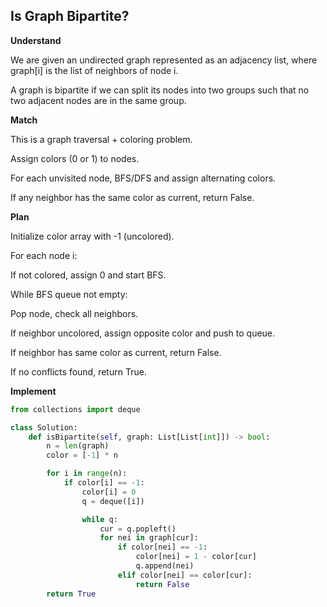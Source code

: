 ## Is Graph Bipartite?
**Understand**

We are given an undirected graph represented as an adjacency list, where graph[i] is the list of neighbors of node i.

A graph is bipartite if we can split its nodes into two groups such that no two adjacent nodes are in the same group.

**Match**

This is a graph traversal + coloring problem.

Assign colors (0 or 1) to nodes.

For each unvisited node, BFS/DFS and assign alternating colors.

If any neighbor has the same color as current, return False.

**Plan**

Initialize color array with -1 (uncolored).

For each node i:

If not colored, assign 0 and start BFS.

While BFS queue not empty:

Pop node, check all neighbors.

If neighbor uncolored, assign opposite color and push to queue.

If neighbor has same color as current, return False.

If no conflicts found, return True.

**Implement**
```py
from collections import deque

class Solution:
    def isBipartite(self, graph: List[List[int]]) -> bool:
        n = len(graph)
        color = [-1] * n  

        for i in range(n):
            if color[i] == -1:  
                color[i] = 0
                q = deque([i])

                while q:
                    cur = q.popleft()
                    for nei in graph[cur]:
                        if color[nei] == -1:  
                            color[nei] = 1 - color[cur]
                            q.append(nei)
                        elif color[nei] == color[cur]:  
                            return False
        return True
```